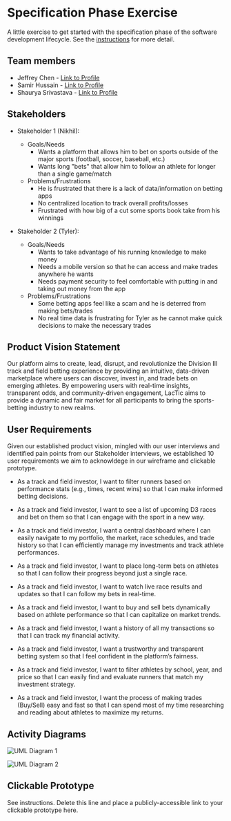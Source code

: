 # Specification Phase Exercise

A little exercise to get started with the specification phase of the software development lifecycle. See the [instructions](instructions.md) for more detail.

## Team members

* Jeffrey Chen - [Link to Profile](https://github.com/JeffreyChen112)
* Samir Hussain - [Link to Profile](https://github.com/Samir2324)
* Shaurya Srivastava - [Link to Profile](https://github.com/shauryasr04)

## Stakeholders

* Stakeholder 1 (Nikhil): 
    * Goals/Needs
        * Wants a platform that allows him to bet on sports outside of the major sports (football, soccer, baseball, etc.)
        * Wants long "bets" that allow him to follow an athlete for longer than a single game/match
    * Problems/Frustrations
        * He is frustrated that there is a lack of data/information on betting apps
        * No centralized location to track overall profits/losses
        * Frustrated with how big of a cut some sports book take from his winnings

* Stakeholder 2 (Tyler):
    * Goals/Needs
        * Wants to take advantage of his running knowledge to make money
        * Needs a mobile version so that he can access and make trades anywhere he wants
        * Needs payment security to feel comfortable with putting in and taking out money from the app
    * Problems/Frustrations
        * Some betting apps feel like a scam and he is deterred from making bets/trades
        * No real time data is frustrating for Tyler as he cannot make quick decisions to make the necessary trades 

## Product Vision Statement

Our platform aims to create, lead, disrupt, and revolutionize the Division III track and field betting experience by providing an intuitive, data-driven marketplace where users can discover, invest in, and trade bets on emerging athletes. By empowering users with real-time insights, transparent odds, and community-driven engagement, LacTic aims to provide a dynamic and fair market for all participants to bring the sports-betting industry to new realms.


## User Requirements

Given our established product vision, mingled with our user interviews and identified pain points from our Stakeholder interviews, we established 10 user requirements we aim to acknowldege in our wireframe and clickable prototype.

* As a track and field investor, I want to filter runners based on performance stats (e.g., times, recent wins) so that I can make informed betting decisions.

* As a track and field investor, I want to see a list of upcoming D3 races and bet on them so that I can engage with the sport in a new way.

* As a track and field investor, I want a central dashboard where I can easily navigate to my portfolio, the market, race schedules, and trade history so that I can efficiently manage my investments and track athlete performances.

* As a track and field investor, I want to place long-term bets on athletes so that I can follow their progress beyond just a single race.

* As a track and field investor, I want to watch live race results and updates so that I can follow my bets in real-time.

* As a track and field investor, I want to buy and sell bets dynamically based on athlete performance so that I can capitalize on market trends.

* As a track and field investor, I want a history of all my transactions so that I can track my financial activity.

* As a track and field investor, I want a trustworthy and transparent betting system so that I feel confident in the platform’s fairness.

* As a track and field investor, I want to filter athletes by school, year, and price so that I can easily find and evaluate runners that match my investment strategy.

* As a track and field investor, I want the process of making trades (Buy/Sell) easy and fast so that I can spend most of my time researching and reading about athletes to maximize my returns.


## Activity Diagrams

![UML Diagram 1](https://github.com/user-attachments/assets/bb180ab5-d827-4264-87e7-d2b18198fc46)

![UML Diagram 2](https://github.com/user-attachments/assets/a0b16c45-4b9e-4991-a5d8-2861203d2316)



## Clickable Prototype

See instructions. Delete this line and place a publicly-accessible link to your clickable prototype here.
